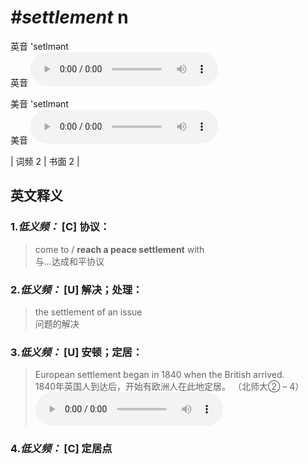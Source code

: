 # ***\#settlement*** n
英音 'setlmənt  
英音
<audio src="./media/settlement-B.aac" controls="controls"></audio>

美音 'setlmənt  
美音
<audio src="./media/settlement.aac" controls="controls"></audio>



| 词频 2 | 书面 2 |  

英文释义
---
### 1.*低义频：* **[C] 协议：**  

 > come to / **reach a peace settlement** with  
 > 与…达成和平协议    

### 2.*低义频：* **[U] 解决；处理：**  

 > the settlement of an issue  
 > 问题的解决    

### 3.*低义频：* **[U] 安顿；定居：**  

 > European settlement began in 1840 when the British arrived.  
 > 1840年英国人到达后，开始有欧洲人在此地定居。  （北师大② – 4）  
<audio src="./media/settlement-1.aac" controls="controls"></audio>

### 4.*低义频：* **[C] 定居点**  


